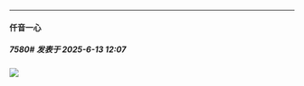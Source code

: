 ﻿
*****

####  仟音一心  
##### 7580#       发表于 2025-6-13 12:07

<img src="https://p.sda1.dev/24/29cbcb79b35f0662a6bf877187fd2ed9/image.jpg" referrerpolicy="no-referrer">

